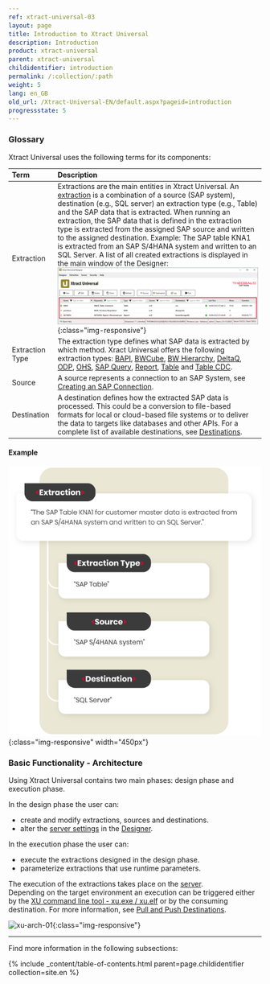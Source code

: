 ```yaml
---
ref: xtract-universal-03
layout: page
title: Introduction to Xtract Universal
description: Introduction
product: xtract-universal
parent: xtract-universal
childidentifier: introduction
permalink: /:collection/:path
weight: 5
lang: en_GB
old_url: /Xtract-Universal-EN/default.aspx?pageid=introduction
progressstate: 5
---
```


### Glossary

Xtract Universal uses the following terms for its components:


| Term | Description |
|:------------ | :------------ |
| Extraction | Extractions are the main entities in Xtract Universal. An [extraction](./getting-started/define-a-table-extraction) is a combination of a source (SAP system), destination (e.g., SQL server) an extraction type (e.g., Table) and the SAP data that is extracted. When running an extraction, the SAP data that is defined in the extraction type is extracted from the assigned SAP source and written to the assigned destination. Example: The SAP table KNA1 is extracted from an SAP S/4HANA system and written to an SQL Server. A list of all created extractions is displayed in the main window of the Designer: <br>![extraction](/img/content/xu/main-window-extractionlist.png){:class="img-responsive"}| 
| Extraction Type | The extraction type defines what SAP data is extracted by which method. Xract Universal offers the following extraction types: [BAPI](./bapis-and-function-modules), [BWCube](./bw-infocubes-and-bex-queries), [BW Hierarchy](./bw-hierarchies), [DeltaQ](./datasource-deltaq), [ODP](./odp), [OHS](./bw-open-hub-services), [SAP Query](./sap-queries), [Report](./abap-reports), [Table](./table) and [Table CDC](./table-cdc). | 
| Source | A source represents a connection to an SAP System, see [Creating an SAP Connection](./getting-started/sap-connection). | 
| Destination | A destination defines how the extracted SAP data is processed. This could be a conversion to file-based formats for local or cloud-based file systems or to deliver the data to targets like databases and other APIs. For a complete list of available destinations, see [Destinations](./destinations). | 


#### Example
![glossary](/img/content/glossary-example.png){:class="img-responsive" width="450px"}

### Basic Functionality - Architecture

Using Xtract Universal contains two main phases: design phase and execution phase.

In the design phase the user can:
- create and modify extractions, sources and destinations.
- alter the [server settings](./server/server-settings) in the [Designer](./getting-started/designer-overview).

In the execution phase the user can:
- execute the extractions designed in the design phase.
- parameterize extractions that use runtime parameters. 

The execution of the extractions takes place on the [server](./server). <br>
Depending on the target environment an execution can be triggered either by the [XU command line tool - xu.exe / xu.elf](./execute-and-automate-extractions/call-via-commandline) or by the consuming destination. 
For more information, see [Pull and Push Destinations](./destinations#pull-and-push-destinations). 

![xu-arch-01](/img/content/xu/xu-arch-01.png){:class="img-responsive"}

*****
Find more information in the following subsections:

{% include _content/table-of-contents.html parent=page.childidentifier collection=site.en %}
